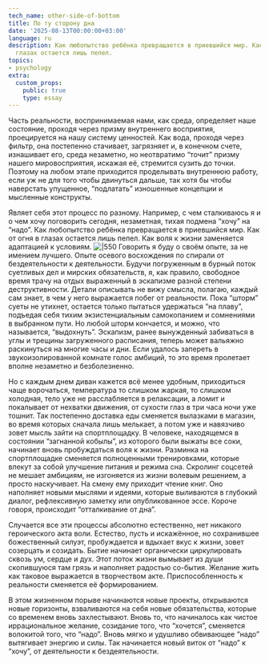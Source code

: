 ```yaml
---
tech_name: other-side-of-bottom
title: По ту сторону дна
date: '2025-08-13T00:00:00+03:00'
language: ru
description: Как любопытство ребёнка превращается в приевшийся мир. Как от огня в
  глазах остается лишь пепел.
topics:
- psychology
extra:
  custom_props:
    public: true
    type: essay
---
```


Часть реальности, воспринимаемая нами, как среда, определяет наше состояние, проходя через призму внутреннего восприятия, проецируется на нашу систему ценностей. Как вода, проходя через фильтр, она постепенно стачивает, загрязняет и, в конечном счете, изнашивает его, среда незаметно, но неотвратимо “точит” призму нашего мировосприятия, искажая её, стремится сузить до точки. Поэтому на любом этапе приходится проделывать внутреннюю работу, если уж не для того чтобы двинуться дальше, так хотя бы чтобы наверстать упущенное, “подлатать” изношенные концепции и мысленные конструкты.

Являет себя этот процесс по разному. Например, с чем сталкиваюсь я и о чем хочу поговорить сегодня, незаметная, тихая подмена “хочу” на “надо”. Как любопытство ребёнка превращается в приевшийся мир. Как от огня в глазах остается лишь пепел. Как воля к жизни заменяется адаптацией к условиям.
![|550](/images/other-side-of_bottom.png)
Говорить я буду о своём опыте, за не имением лучшего. Опыте осевого восхождения по спирали от бездеятельности к деятельности. Будучи погруженным в бурный поток суетливых дел и мирских обязательств, я, как правило, свободное время трачу на отдых выраженный в эскапизме разной степени деструктивности. Детали описывать не вижу смысла, полагаю, каждый сам знает, в чем у него выражается побег от реальности. Пока “шторм” суеты не утихнет, остается только пытаться удержаться “на плаву”, подъедая себя тихим экзистенциальным самокопанием и сомнениями в выбранном пути. Но любой шторм кончается, и можно, что называется, “выдохнуть”. Эскапизм, ранее вынужденный забиваться в углы и трещины загруженного расписания, теперь может вальяжно раскинуться на многие часы и дни. Если удалось запереть в звукоизолированной комнате голос амбиций, то это время пролетает вполне незаметно и безболезненно.

Но с каждым днем диван кажется всё менее удобным, приходиться чаще ворочаться, температура то слишком жаркая, то слишком холодная, тело уже не расслабляется в релаксации, а ломит и покалывает от нехватки движения, от сухости глаз в три часа ночи уже тошнит. Так постепенно доставка еды сменяется вылазками в магазин, во время которых сначала лишь мелькает, а потом уже и навязчиво зовет мысль зайти на спортплощадку. В человеке, находящемся в состоянии “загнанной кобылы”, из которого были выжаты все соки, начинает вновь пробуждаться воля к жизни. Разминка на спортплощадке сменяется полноценными тренировками, которые влекут за собой улучшение питания и режима сна. Скролинг соцсетей не мешает амбициям, не изгоняется из жизни волевым решением, а просто наскучивает. На смену ему приходит чтение книг. Оно наполняет новыми мыслями и идеями, которые выливаются в глубокий диалог, рефлексивную заметку или опубликованное эссе. Короче говоря, происходит “отталкивание от дна”.

Случается все эти процессы абсолютно естественно, нет никакого героического акта воли. Естество, пусть и искажённое, но сохранившее божественный силуэт, пробуждается и вдыхает вкус к жизни, зовет созерцать и созидать. Бытие начинает органически циркулировать сквозь ум, сердце и дух. Этот поток жизни вымывает из души скопившуюся там грязь и наполняет радостью со-бытия. Желание жить как таковое выражается в творчеством акте. Приспособленность к реальности сменяется её формированием.

В этом жизненном порыве начинаются новые проекты, открываются новые горизонты, взваливаются на себя новые обязательства, которые со временем вновь захлестывают. Вновь то, что начиналось как чистое иррациональное желание, созидание того, что “хочется”, сменяется волокитой того, что “надо”. Вновь мягко и удушливо обвивающее “надо” вытягивает энергию и силы. Так начинается новый виток от “надо” к “хочу”, от деятельности к бездеятельности.